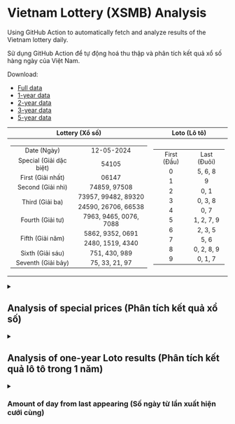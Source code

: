# Vietnam Lottery (XSMB) Analysis

Using GitHub Action to automatically fetch and analyze results of the Vietnam lottery daily.

Sử dụng GitHub Action để tự động hoá thu thập và phân tích kết quả xổ số hàng ngày của Việt Nam.

Download:

* [Full data](https://raw.githubusercontent.com/khiemdoan/vietnam-lottery-xsmb-analysis/main/results/xsmb.csv)
* [1-year data](https://raw.githubusercontent.com/khiemdoan/vietnam-lottery-xsmb-analysis/main/results/xsmb_1_year.csv)
* [2-year data](https://raw.githubusercontent.com/khiemdoan/vietnam-lottery-xsmb-analysis/main/results/xsmb_2_year.csv)
* [3-year data](https://raw.githubusercontent.com/khiemdoan/vietnam-lottery-xsmb-analysis/main/results/xsmb_3_year.csv)
* [5-year data](https://raw.githubusercontent.com/khiemdoan/vietnam-lottery-xsmb-analysis/main/results/xsmb_5_year.csv)

| Lottery (Xổ số) | Loto (Lô tô) |
| :------------: | :----------: |
| <table><tr><td>Date (Ngày)</td><td>12-05-2024</td></tr><tr><td>Special (Giải dặc biệt)</td><td>54105</td></tr><tr><td>First (Giải nhất)</td><td>06147</td></tr><tr><td>Second (Giải nhì)</td><td>74859, 97508</td></tr><tr><td rowspan="2">Third (Giải ba)</td><td>73957, 99482, 89320</td></tr><tr><td>24590, 26706, 66538</td></tr><tr><td>Fourth (Giải tư)</td><td>7963, 9465, 0076, 7088</td></tr><tr><td rowspan="2">Fifth (Giải năm)</td><td>5862, 9352, 0691</td></tr><tr><td>2480, 1519, 4340</td></tr><tr><td>Sixth (Giải sáu)</td><td>751, 430, 989</td></tr><tr><td>Seventh (Giải bảy)</td><td>75, 33, 21, 97</td></tr></table> | <table><tr><td>First (Đầu)</td><td>Last (Đuôi)</td></tr><tr><td>0</td><td>5, 6, 8</td></tr><tr><td>1</td><td>9</td></tr><tr><td>2</td><td>0, 1</td></tr><tr><td>3</td><td>0, 3, 8</td></tr><tr><td>4</td><td>0, 7</td></tr><tr><td>5</td><td>1, 2, 7, 9</td></tr><tr><td>6</td><td>2, 3, 5</td></tr><tr><td>7</td><td>5, 6</td></tr><tr><td>8</td><td>0, 2, 8, 9</td></tr><tr><td>9</td><td>0, 1, 7</td></tr></table> |

<details>
  <summary><h2>Analysis of special prices (Phân tích kết quả xổ số)</h2></summary>
  <h3>Amount of day from last appearing (Số ngày từ lần xuất hiện cuối cùng)</h3>

  ![Delta](images/special_delta.jpg)

  <h3>Top 10 amount of day from last appearing (Top 10 số lâu chưa xuất hiện)</h3>

  ![Delta top 10](images/special_delta_top_10.jpg)
</details>

<details>
  <summary><h2>Analysis of one-year Loto results (Phân tích kết quả lô tô trong 1 năm)</h2></summary>

  Max: 131. Min: 73.

  Mean: 97.74. Standard deviation: 9.93.

  <h3>Detail (Chi tiết)</h3>

  ![Detail](images/heatmap.jpg)

  <h3>Top 10</h3>

  ![Top 10](images/top-10.jpg)

  <h3>Distribution (Phân bổ)</h3>

  ![Distribution](images/distribution.jpg)
</details>

<details>
  <summary><h3>Amount of day from last appearing (Số ngày từ lần xuất hiện cưới cùng)</h2></summary>

  ![Delta](images/delta.jpg)

  <h3>Top 10 amount of day from last appearing (Top 10 số lâu chưa xuất hiện)</h3>

  ![Delta top 10](images/delta_top_10.jpg)
</details>